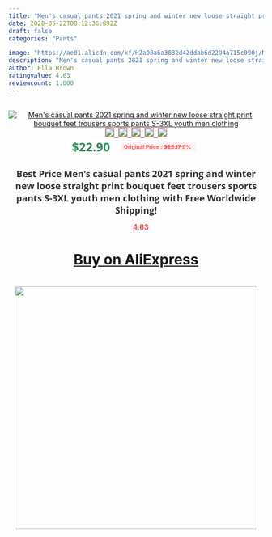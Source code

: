 ```yaml
---
title: "Men's casual pants 2021 spring and winter new loose straight print bouquet feet trousers sports pants S-3XL youth men clothing"
date: 2020-05-22T08:12:36.892Z
draft: false
categories: "Pants"

image: "https://ae01.alicdn.com/kf/H2a98a6a3832d42ddab6d2294a715c090j/Men-s-casual-pants-2021-spring-and-winter-new-loose-straight-print-bouquet-feet-trousers-sports.jpg"
description: "Men's casual pants 2021 spring and winter new loose straight print bouquet feet trousers sports pants S-3XL youth men clothing"
author: Ella Brown
ratingvalue: 4.63
reviewcount: 1.000
---
```

<br>
<div style="text-align: center;">
<a href="https://s.click.aliexpress.com/e/_ANom5B" target="_blank" rel="nofollow noopener noreferrer"><img alt="Men's casual pants 2021 spring and winter new loose straight print bouquet feet trousers sports pants S-3XL youth men clothing" class="magnifier-image" src="https://ae01.alicdn.com/kf/H2a98a6a3832d42ddab6d2294a715c090j/Men-s-casual-pants-2021-spring-and-winter-new-loose-straight-print-bouquet-feet-trousers-sports.jpg_640x640.jpg">
<br>
<img style="border:1px solid salmon" src="https://ae01.alicdn.com/kf/H2a98a6a3832d42ddab6d2294a715c090j/Men-s-casual-pants-2021-spring-and-winter-new-loose-straight-print-bouquet-feet-trousers-sports.jpg_120x120.jpg">&nbsp;&nbsp;<img style="border:1px solid salmon" src="https://ae01.alicdn.com/kf/H067598b30a4f4432b244e590a0a9b4cfz/Men-s-casual-pants-2021-spring-and-winter-new-loose-straight-print-bouquet-feet-trousers-sports.jpg_120x120.jpg">&nbsp;&nbsp;<img style="border:1px solid salmon" src="https://ae01.alicdn.com/kf/Hf03b080364624b78a11258f14a9bf059R/Men-s-casual-pants-2021-spring-and-winter-new-loose-straight-print-bouquet-feet-trousers-sports.jpg_120x120.jpg">&nbsp;&nbsp;<img style="border:1px solid salmon" src="https://ae01.alicdn.com/kf/H9f96e57118b5496194138c03abfd0cd7Y/Men-s-casual-pants-2021-spring-and-winter-new-loose-straight-print-bouquet-feet-trousers-sports.jpg_120x120.jpg">&nbsp;&nbsp;<img style="border:1px solid salmon" src="https://ae01.alicdn.com/kf/H02831cf10b0541a987acf9ff98b07433q/Men-s-casual-pants-2021-spring-and-winter-new-loose-straight-print-bouquet-feet-trousers-sports.jpg_120x120.jpg"></a></div><br0>
<div style="text-align: center;"><span style="background-color: white; border: 0px; box-sizing: border-box; color: seagreen; display: inline-block; font-family: &quot;open sans&quot; , &quot;arial&quot; , &quot;helvetica&quot; , sans-serif , &quot;heiti&quot;; font-size: 24px; font-stretch: inherit; font-weight: 700; line-height: inherit; margin: 0px 10px 0px 0px; padding: 0px; vertical-align: middle;">$22.90 </span>
<span style="background: rgb(255 , 241 , 241); border-radius: 3px; border: 0px; box-sizing: border-box; color: #ff4747; display: inline-block; font-family: inherit; font-size: 12px; font-stretch: inherit; font-style: inherit; font-variant: inherit; font-weight: 600; line-height: inherit; margin: 0px; padding: 2px 5px; transform: scale(0.9); vertical-align: middle;">Original Price : <b style="text-decoration: line-through;">$25.17 </b> 9%&nbsp;&nbsp;</span></div>
<h1 style="color: #333333; display: inline-block; font-family: &quot;open sans&quot; , &quot;arial&quot; , &quot;helvetica&quot; , sans-serif , &quot;heiti&quot;; font-size: 18px; font-stretch: inherit; font-weight: 700; text-align: center;">Best Price Men's casual pants 2021 spring and winter new loose straight print bouquet feet trousers sports pants S-3XL youth men clothing with Free Worldwide Shipping!</h1>
<div style="color: #ff4747; text-align: center;">
<img src="https://4.bp.blogspot.com/-M0ZcTcb-5uY/XleCXlxnR4I/AAAAAAAAAEc/OrjgMkXV1oMQFaCRZj5HQwOCBcu3w1FegCPcBGAYYCw/s1600/star.png" style="height: 15px;">&nbsp;<b>4.63</b></div>
<div class="button_cont" align="center"><a class="buynow_a" href="https://s.click.aliexpress.com/e/_ANom5B" target="_blank" rel="nofollow noopener noreferrer"><H1>Buy on AliExpress</H1></a></div><br>
<div class="separator" style="clear: both; text-align: center;">
<img src="https://lh3.googleusercontent.com/-pTy5HemUv9M/XlePHvY0dAI/AAAAAAAAAE4/0nX5iRUoIWY8eMW9Dpxeirr157OZliDIgCLcBGAsYHQ/s1600/badge.gif" width="480">
</div>
